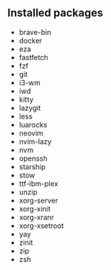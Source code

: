 ## Installed packages

- brave-bin
- docker
- eza
- fastfetch
- fzf
- git
- i3-wm
- iwd
- kitty
- lazygit
- less
- luarocks
- neovim
- nvim-lazy
- nvm
- openssh
- starship
- stow
- ttf-ibm-plex
- unzip
- xorg-server
- xorg-xinit
- xorg-xranr
- xorg-xsetroot
- yay
- zinit
- zip
- zsh
